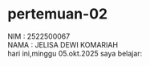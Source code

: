 # pertemuan-02
NIM : 2522500067<br>
NAMA : JELISA DEWI KOMARIAH<br>
hari ini,minggu 05.okt.2025 saya belajar:<br>
